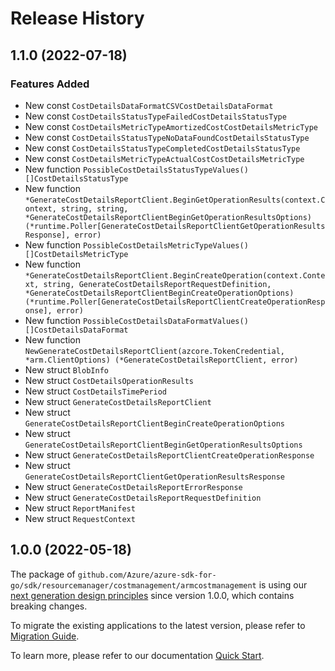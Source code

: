 # Release History

## 1.1.0 (2022-07-18)
### Features Added

- New const `CostDetailsDataFormatCSVCostDetailsDataFormat`
- New const `CostDetailsStatusTypeFailedCostDetailsStatusType`
- New const `CostDetailsMetricTypeAmortizedCostCostDetailsMetricType`
- New const `CostDetailsStatusTypeNoDataFoundCostDetailsStatusType`
- New const `CostDetailsStatusTypeCompletedCostDetailsStatusType`
- New const `CostDetailsMetricTypeActualCostCostDetailsMetricType`
- New function `PossibleCostDetailsStatusTypeValues() []CostDetailsStatusType`
- New function `*GenerateCostDetailsReportClient.BeginGetOperationResults(context.Context, string, string, *GenerateCostDetailsReportClientBeginGetOperationResultsOptions) (*runtime.Poller[GenerateCostDetailsReportClientGetOperationResultsResponse], error)`
- New function `PossibleCostDetailsMetricTypeValues() []CostDetailsMetricType`
- New function `*GenerateCostDetailsReportClient.BeginCreateOperation(context.Context, string, GenerateCostDetailsReportRequestDefinition, *GenerateCostDetailsReportClientBeginCreateOperationOptions) (*runtime.Poller[GenerateCostDetailsReportClientCreateOperationResponse], error)`
- New function `PossibleCostDetailsDataFormatValues() []CostDetailsDataFormat`
- New function `NewGenerateCostDetailsReportClient(azcore.TokenCredential, *arm.ClientOptions) (*GenerateCostDetailsReportClient, error)`
- New struct `BlobInfo`
- New struct `CostDetailsOperationResults`
- New struct `CostDetailsTimePeriod`
- New struct `GenerateCostDetailsReportClient`
- New struct `GenerateCostDetailsReportClientBeginCreateOperationOptions`
- New struct `GenerateCostDetailsReportClientBeginGetOperationResultsOptions`
- New struct `GenerateCostDetailsReportClientCreateOperationResponse`
- New struct `GenerateCostDetailsReportClientGetOperationResultsResponse`
- New struct `GenerateCostDetailsReportErrorResponse`
- New struct `GenerateCostDetailsReportRequestDefinition`
- New struct `ReportManifest`
- New struct `RequestContext`


## 1.0.0 (2022-05-18)

The package of `github.com/Azure/azure-sdk-for-go/sdk/resourcemanager/costmanagement/armcostmanagement` is using our [next generation design principles](https://azure.github.io/azure-sdk/general_introduction.html) since version 1.0.0, which contains breaking changes.

To migrate the existing applications to the latest version, please refer to [Migration Guide](https://aka.ms/azsdk/go/mgmt/migration).

To learn more, please refer to our documentation [Quick Start](https://aka.ms/azsdk/go/mgmt).